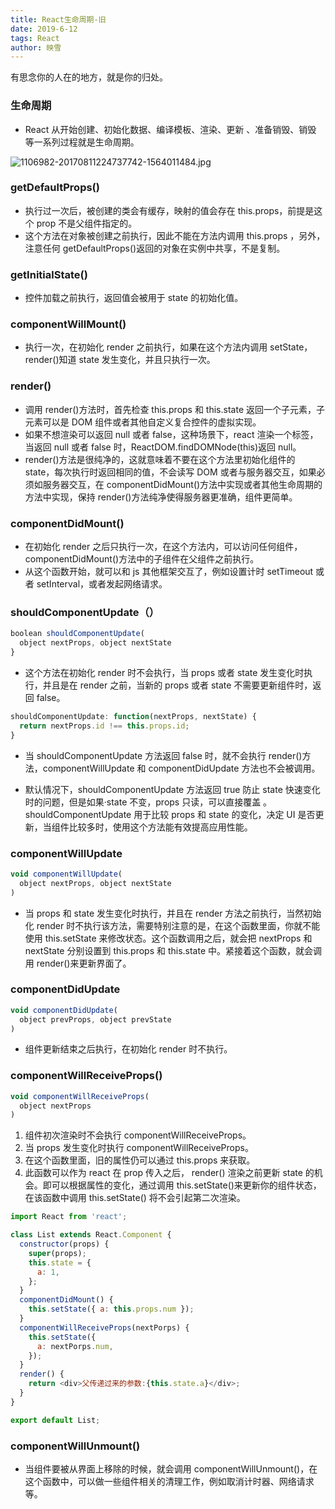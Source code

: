 ```yaml
---
title: React生命周期-旧
date: 2019-6-12
tags: React
author: 映雪
---
```


有思念你的人在的地方，就是你的归处。

<!--more-->

### 生命周期

- React 从开始创建、初始化数据、编译模板、渲染、更新 、准备销毁、销毁 等一系列过程就是生命周期。

![1106982-20170811224737742-1564011484.jpg](/images/2019/11/24/RHfqECQz6PZn9tU.jpg)

### getDefaultProps()

- 执行过一次后，被创建的类会有缓存，映射的值会存在 this.props，前提是这个 prop 不是父组件指定的。
- 这个方法在对象被创建之前执行，因此不能在方法内调用 this.props ，另外，注意任何 getDefaultProps()返回的对象在实例中共享，不是复制。

### getInitialState()

- 控件加载之前执行，返回值会被用于 state 的初始化值。

### componentWillMount()

- 执行一次，在初始化 render 之前执行，如果在这个方法内调用 setState，render()知道 state 发生变化，并且只执行一次。

### render()

- 调用 render()方法时，首先检查 this.props 和 this.state 返回一个子元素，子元素可以是 DOM 组件或者其他自定义复合控件的虚拟实现。
- 如果不想渲染可以返回 null 或者 false，这种场景下，react 渲染一个<noscript>标签，当返回 null 或者 false 时，ReactDOM.findDOMNode(this)返回 null。
- render()方法是很纯净的，这就意味着不要在这个方法里初始化组件的 state，每次执行时返回相同的值，不会读写 DOM 或者与服务器交互，如果必须如服务器交互，在 componentDidMount()方法中实现或者其他生命周期的方法中实现，保持 render()方法纯净使得服务器更准确，组件更简单。

### componentDidMount()

- 在初始化 render 之后只执行一次，在这个方法内，可以访问任何组件，componentDidMount()方法中的子组件在父组件之前执行。
- 从这个函数开始，就可以和 js 其他框架交互了，例如设置计时 setTimeout 或者 setInterval，或者发起网络请求。

### shouldComponentUpdate（）

```js
boolean shouldComponentUpdate(
  object nextProps, object nextState
}
```

- 这个方法在初始化 render 时不会执行，当 props 或者 state 发生变化时执行，并且是在 render 之前，当新的 props 或者 state 不需要更新组件时，返回 false。

```js
shouldComponentUpdate: function(nextProps, nextState) {
  return nextProps.id !== this.props.id;
}
```

- 当 shouldComponentUpdate 方法返回 false 时，就不会执行 render()方法，componentWillUpdate 和 componentDidUpdate 方法也不会被调用。

- 默认情况下，shouldComponentUpdate 方法返回 true 防止 state 快速变化时的问题，但是如果·state 不变，props 只读，可以直接覆盖 。shouldComponentUpdate 用于比较 props 和 state 的变化，决定 UI 是否更新，当组件比较多时，使用这个方法能有效提高应用性能。

### componentWillUpdate

```js
void componentWillUpdate(
  object nextProps, object nextState
)
```

- 当 props 和 state 发生变化时执行，并且在 render 方法之前执行，当然初始化 render 时不执行该方法，需要特别注意的是，在这个函数里面，你就不能使用 this.setState 来修改状态。这个函数调用之后，就会把 nextProps 和 nextState 分别设置到 this.props 和 this.state 中。紧接着这个函数，就会调用 render()来更新界面了。

### componentDidUpdate

```js
void componentDidUpdate(
  object prevProps, object prevState
)
```

- 组件更新结束之后执行，在初始化 render 时不执行。

### componentWillReceiveProps()

```js
void componentWillReceiveProps(
  object nextProps
)
```

1. 组件初次渲染时不会执行 componentWillReceiveProps。
2. 当 props 发生变化时执行 componentWillReceiveProps。
3. 在这个函数里面，旧的属性仍可以通过 this.props 来获取。
4. 此函数可以作为 react 在 prop 传入之后， render() 渲染之前更新 state 的机会。即可以根据属性的变化，通过调用 this.setState()来更新你的组件状态，在该函数中调用 this.setState() 将不会引起第二次渲染。

```js
import React from 'react';

class List extends React.Component {
  constructor(props) {
    super(props);
    this.state = {
      a: 1,
    };
  }
  componentDidMount() {
    this.setState({ a: this.props.num });
  }
  componentWillReceiveProps(nextPorps) {
    this.setState({
      a: nextPorps.num,
    });
  }
  render() {
    return <div>父传递过来的参数:{this.state.a}</div>;
  }
}

export default List;
```

### componentWillUnmount()

- 当组件要被从界面上移除的时候，就会调用 componentWillUnmount()，在这个函数中，可以做一些组件相关的清理工作，例如取消计时器、网络请求等。
